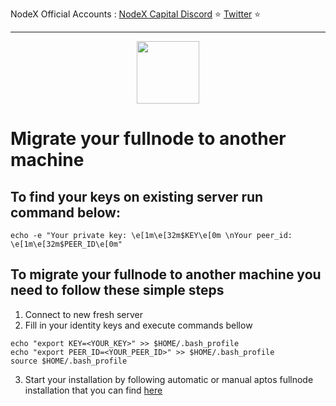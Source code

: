 <span tyle="font-size:14px" align="right">NodeX Official Accounts :
<span style="font-size:14px" align="right">
<a href="https://discord.gg/JqQNcwff2e" target="_blank">NodeX Capital Discord</a></span> ⭐ 
<span style="font-size:14px" align="right">
<a href="https://twitter.com/nodexploit/" target="_blank">Twitter</a></span> ⭐ 
<span style="font-size:14px" align="right">
<hr>

<p align="center">
  <img width="100" height="auto" src="https://user-images.githubusercontent.com/50621007/165930080-4f541b46-1ae3-461c-acc9-de72d7ab93b7.png">
</p>

# Migrate your fullnode to another machine
## To find your keys on existing server run command below:
```
echo -e "Your private key: \e[1m\e[32m$KEY\e[0m \nYour peer_id: \e[1m\e[32m$PEER_ID\e[0m"
```

## To migrate your fullnode to another machine you need to follow these simple steps
1. Connect to new fresh server
2. Fill in your identity keys and execute commands bellow
```
echo "export KEY=<YOUR_KEY>" >> $HOME/.bash_profile
echo "export PEER_ID=<YOUR_PEER_ID>" >> $HOME/.bash_profile
source $HOME/.bash_profile
```
3. Start your installation by following automatic or manual aptos fullnode installation that you can find [here](https://github.com/kj89/testnet_manuals/blob/main/aptos/README.md)


